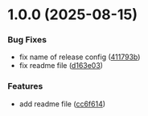 # 1.0.0 (2025-08-15)


### Bug Fixes

* fix name of release config ([411793b](https://github.com/ihrahimi/Terraform/commit/411793b6adf84dc91328fbe0cbf51069dbf8b51d))
* fix readme file ([d163e03](https://github.com/ihrahimi/Terraform/commit/d163e03ae635439c29d12305c3444a6d03ac0bbb))


### Features

* add readme file ([cc6f614](https://github.com/ihrahimi/Terraform/commit/cc6f614be9d009a0dfbc89b92baa77f605065575))
